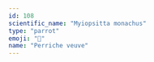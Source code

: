 ```yaml
---
id: 108
scientific_name: "Myiopsitta monachus"
type: "parrot"
emoji: "🦜"
name: "Perriche veuve"
---
```

